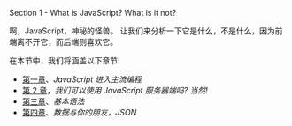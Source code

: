 Section 1 - What is JavaScript? What is it not?

啊，JavaScript，神秘的怪兽。 让我们来分析一下它是什么，不是什么，因为前端离不开它，而后端则喜欢它。

在本节中，我们将涵盖以下章节:

*   [第一章](01.html)、*JavaScript 进入主流编程*
*   [第 2 章](02.html)，*我们可以使用 JavaScript 服务器端吗? 当然!*
*   [第三章](03.html)、*基本语法*
*   [第四章](04.html)、*数据与你的朋友，JSON*